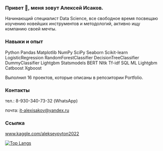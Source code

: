### Привет 👋, меня зовут Алексей Исаков.

Начинающий специалист Data Science, все свободное время посвещаю изучению новейших инструментов и методологий, активно ищу компанию своей мечты.

### Навыки и опыт

Python Pandas Matplotlib NumPy SciPy Seaborn Scikit-learn LogisticRegression RandomForestClassifier DecisionTreeClassifier DummyClassifier Lightgbm Statsmodels BERT Nltk Tf-idf SQL МL Lightgbm Catboost Xgboost

Выполнил 16 проектов, которые описаны в репозитории Portfolio.

### Контакты
тел.: 8-930-340-73-32 (WhatsApp)

почта: it-alexisakov@yandex.ru

### Ссылка
www.kaggle.com/alekseypyton2022

[![Top Langs](https://github-readme-stats.vercel.app/api/top-langs/?username=IT-DS-Alex)](https://github.com/IT-DS-Alex/github-readme-stats)

